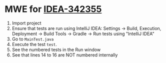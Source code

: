 # MWE for [IDEA-342355](https://youtrack.jetbrains.com/issue/IDEA-342355/Editor-should-show-index-of-Stream-and-List)

1. Import project
2. Ensure that tests are run using IntelliJ IDEA: Settings -> Build, Execution, Deployment -> Build Tools -> Gradle -> Run tests using "IntelliJ IDEA"
3. Go to `MainTest.java`
4. Execute the test `test`.
5. See the numbered tests in the Run window
6. See that lines 14 to 16 are NOT numbered internally
